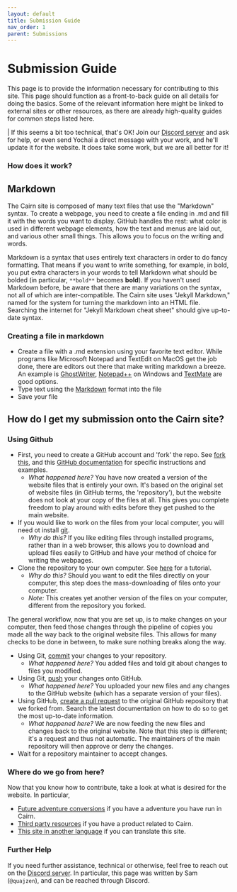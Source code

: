 ```yaml
---
layout: default
title: Submission Guide
nav_order: 1
parent: Submissions
---
```


# Submission Guide

This page is to provide the information necessary for contributing to this site. This page should function as a front-to-back guide on all details for doing the basics. Some of the relevant information here might be linked to external sites or other resources, as there are already high-quality guides for common steps listed here. 

| If this seems a bit too technical, that's OK! Join our [Discord server](/discord-server) and ask for help, or even send Yochai a direct message with your work, and he'll update it for the website. It does take some work, but we are all better for it!

### How does it work?

## Markdown
The Cairn site is composed of many text files that use the "Markdown" syntax. To create a webpage, you need to create a file ending in .md and fill it with the words you want to display. GitHub handles the rest: what color is used in different webpage elements, how the text and menus are laid out, and various other small things. This allows you to focus on the writing and words.

Markdown is a syntax that uses entirely text characters in order to do fancy formatting. That means if you want to write something, for example, in bold, you put extra characters in your words to tell Markdown what should be bolded (in particular, `**bold**` becomes **bold**). If you haven't used Markdown before, be aware that there are many variations on the syntax, not all of which are inter-compatible. The Cairn site uses "Jekyll Markdown," named for the system for turning the markdown into an HTML file. Searching the internet for "Jekyll Markdown cheat sheet" should give up-to-date syntax.

### Creating a file in markdown
 - Create a file with a .md extension using your favorite text editor. While programs like Microsoft Notepad and TextEdit on MacOS get the job done, there are editors out there that make writing markdown a breeze. An example is [GhostWriter](https://ghostwriter.kde.org/), [Notepad++](https://notepad-plus-plus.org/downloads/) on Windows and [TextMate](https://macromates.com/) are good options. 
 - Type text using the [Markdown](https://www.markdownguide.org/tools/jekyll/) format into the file
 - Save your file
 
## How do I get my submission onto the Cairn site?
### Using Github

 - First, you need to create a GitHub account and 'fork' the repo. See [fork this](/hacks/fork-this/), and this [GitHub documentation](https://docs.github.com/en/get-started/quickstart/fork-a-repo) for specific instructions and examples.
   - *What happened here?* You have now created a version of the website files that is entirely your own. It's based on the original set of website files (in GitHub terms, the 'repository'), but the website does not look at your copy of the files at all. This gives you complete freedom to play around with edits before they get pushed to the main website.
 - If you would like to work on the files from your local computer, you will need ot install [git](https://git-scm.com/downloads).
   - *Why do this?* If you like editing files through installed programs, rather than in a web browser, this allows you to download and upload files easily to GitHub and have your method of choice for writing the webpages.
 - Clone the repository to your own computer. See [here](https://www.atlassian.com/git/tutorials/setting-up-a-repository/git-clone) for a tutorial.
   - *Why do this?* Should you want to edit the files directly on your computer, this step does the mass-downloading of files onto your computer.
   - *Note:* This creates yet another version of the files on your computer, different from the repository you forked. 
   
The general workflow, now that you are set up, is to make changes on your computer, then feed those changes through the pipeline of copies you made all the way back to the original website files. This allows for many checks to be done in between, to make sure nothing breaks along the way.

 - Using Git, [commit](https://www.atlassian.com/git/tutorials/saving-changes/git-commit) your changes to your repository.
   - *What happened here?* You added files and told git about changes to files you modified. 
 - Using Git, [push](https://www.atlassian.com/git/tutorials/syncing) your changes onto GitHub.
   - *What happened here?* You uploaded your new files and any changes to the GitHub website (which has a separate version of your files).
 - Using GitHub, [create a pull request](https://docs.github.com/en/pull-requests/collaborating-with-pull-requests/proposing-changes-to-your-work-with-pull-requests/about-pull-requests) to the original GitHub repository that we forked from. Search the latest documentation on how to do so to get the most up-to-date information.
   - *What happened here?* We are now feeding the new files and changes back to the original website. Note that this step is different; it's a request and thus not automatic. The maintainers of the main repository will then approve or deny the changes.
 - Wait for a repository maintainer to accept changes.
 
### Where do we go from here?

Now that you know how to contribute, take a look at what is desired for the website. In particular,

 - [Future adventure conversions](/adventures/future-conversions/) if you have a adventure you have run in Cairn.
 - [Third party resources](/hacks/third-party/) if you have a product related to Cairn.
 - [This site in another language](/localizations/localization-guide) if you can translate this site.

### Further Help

If you need further assistance, technical or otherwise, feel free to reach out on the [Discord server](/discord-server). In particular, this page was written by Sam (`@quajzen`), and can be reached through Discord.

